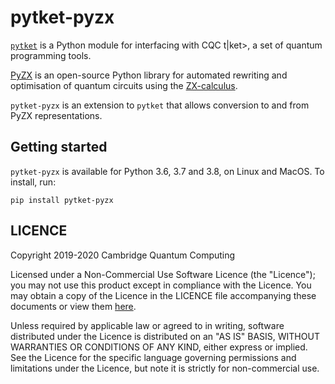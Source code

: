 # pytket-pyzx

[`pytket`](https://cqcl.github.io/pytket) is a Python module for interfacing
with CQC t|ket>, a set of quantum programming tools.

[PyZX](https://github.com/Quantomatic/pyzx) is an open-source Python library for
automated rewriting and optimisation of quantum circuits using the
[ZX-calculus](http://zxcalculus.com/).

`pytket-pyzx` is an extension to `pytket` that allows conversion to and from
PyZX representations.

## Getting started

`pytket-pyzx` is available for Python 3.6, 3.7 and 3.8, on Linux and MacOS. To
install, run:

```pip install pytket-pyzx```

## LICENCE

Copyright 2019-2020 Cambridge Quantum Computing

Licensed under a Non-Commercial Use Software Licence (the "Licence"); you may
not use this product except in compliance with the Licence. You may obtain a
copy of the Licence in the LICENCE file accompanying these documents or view
them [here](https://cqcl.github.io/pytket/build/html/licence.html).

Unless required by applicable law or agreed to in writing, software distributed
under the Licence is distributed on an "AS IS" BASIS, WITHOUT WARRANTIES OR
CONDITIONS OF ANY KIND, either express or implied. See the Licence for the
specific language governing permissions and limitations under the Licence, but
note it is strictly for non-commercial use.
